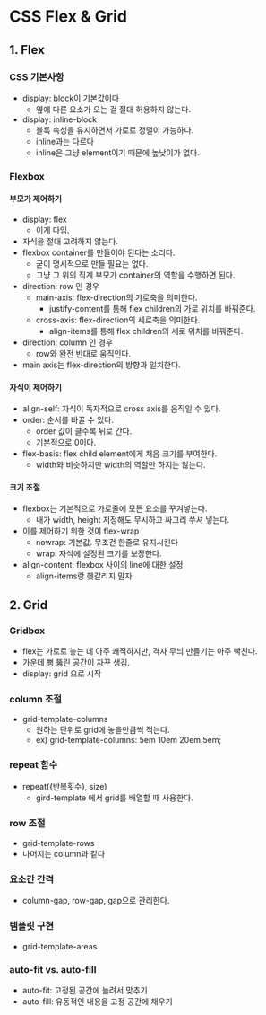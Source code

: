 # CSS Flex & Grid
## 1. Flex
### CSS 기본사항
- display: block이 기본값이다
  - 옆에 다른 요소가 오는 걸 절대 허용하지 않는다.
- display: inline-block
  - 블록 속성을 유지하면서 가로로 정렬이 가능하다.
  - inline과는 다르다
  - inline은 그냥 element이기 때문에 높낮이가 없다.

### Flexbox
#### 부모가 제어하기
- display: flex
  - 이게 다임.
- 자식을 절대 고려하지 않는다.
- flexbox container를 만들어야 된다는 소리다.
  - 굳이 명시적으로 만들 필요는 없다.
  - 그냥 그 위의 직계 부모가 container의 역할을 수행하면 된다.
- direction: row 인 경우
  - main-axis: flex-direction의 가로축을 의미한다.
    - justify-content를 통해 flex children의 가로 위치를 바꿔준다.
  - cross-axis: flex-direction의 세로축을 의미한다.
    - align-items를 통해 flex children의 세로 위치를 바꿔준다.
- direction: column 인 경우
  - row와 완전 반대로 움직인다.
- main axis는 flex-direction의 방향과 일치한다.

#### 자식이 제어하기
- align-self: 자식이 독자적으로 cross axis를 움직일 수 있다.
- order: 순서를 바꿀 수 있다.
  - order 값이 클수록 뒤로 간다.
  - 기본적으로 0이다.
- flex-basis: flex child element에게 처음 크기를 부여한다.
  - width와 비슷하지만 width의 역할만 하지는 않는다.

#### 크기 조절
- flexbox는 기본적으로 가로줄에 모든 요소를 꾸겨넣는다.
  - 내가 width, height 지정해도 무시하고 싸그리 쑤셔 넣는다.
- 이를 제어하기 위한 것이 flex-wrap
  - nowrap: 기본값. 무조건 한줄로 유지시킨다
  - wrap: 자식에 설정된 크기를 보장한다.
- align-content: flexbox 사이의 line에 대한 설정
  - align-items랑 헷갈리지 말자

## 2. Grid
### Gridbox
- flex는 가로로 놓는 데 아주 쾌적하지만, 격자 무늬 만들기는 아주 빡친다.
- 가운데 뻥 뚫린 공간이 자꾸 생김.
- display: grid 으로 시작

### column 조절
- grid-template-columns
  - 원하는 단위로 grid에 놓을만큼씩 적는다.
  - ex) grid-template-columns: 5em 10em 20em 5em;

### repeat 함수
- repeat({반복횟수}, size)
  - gird-template 에서 grid를 배열할 때 사용한다.

### row 조절
- grid-template-rows
- 나머지는 column과 같다

### 요소간 간격
- column-gap, row-gap, gap으로 관리한다.

### 템플릿 구현
- grid-template-areas

### auto-fit vs. auto-fill
- auto-fit: 고정된 공간에 늘려서 맞추기
- auto-fill: 유동적인 내용을 고정 공간에 채우기
